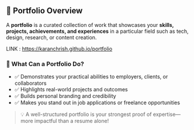 ## 📁 Portfolio Overview

A **portfolio** is a curated collection of work that showcases your **skills, projects, achievements, and experiences** in a particular field such as tech, design, research, or content creation.

LINK : https://karanchrish.github.io/portfolio

### 🚀 What Can a Portfolio Do?
- ✅ Demonstrates your practical abilities to employers, clients, or collaborators  
- ✅ Highlights real-world projects and outcomes  
- ✅ Builds personal branding and credibility  
- ✅ Makes you stand out in job applications or freelance opportunities  

> 💡 A well-structured portfolio is your strongest proof of expertise—more impactful than a resume alone!
